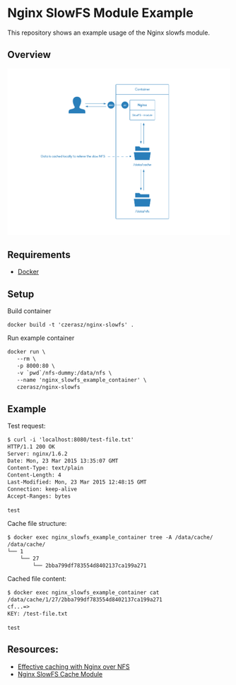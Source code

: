 # Nginx SlowFS Module Example

This repository shows an example usage of the Nginx slowfs module.

## Overview

![logstash architecture](./documentation/nginx-slowfs.png "nginx slowfs overview")

## Requirements

- [Docker](http://www.docker.com/)

## Setup

Build container

    docker build -t 'czerasz/nginx-slowfs' .

Run example container

    docker run \
       --rm \
       -p 8000:80 \
       -v `pwd`/nfs-dummy:/data/nfs \
       --name 'nginx_slowfs_example_container' \
       czerasz/nginx-slowfs

## Example

Test request:

    $ curl -i 'localhost:8080/test-file.txt'
    HTTP/1.1 200 OK
    Server: nginx/1.6.2
    Date: Mon, 23 Mar 2015 13:35:07 GMT
    Content-Type: text/plain
    Content-Length: 4
    Last-Modified: Mon, 23 Mar 2015 12:48:15 GMT
    Connection: keep-alive
    Accept-Ranges: bytes
    
    test

Cache file structure:

    $ docker exec nginx_slowfs_example_container tree -A /data/cache/
    /data/cache/
    └── 1
        └── 27
            └── 2bba799df783554d8402137ca199a271

Cached file content:

    $ docker exec nginx_slowfs_example_container cat /data/cache/1/27/2bba799df783554d8402137ca199a271 
    cf...=>
    KEY: /test-file.txt
    
    test

## Resources:

- [Effective caching with Nginx over NFS](http://blog.spekschoor.nl/2012/08/effective-caching-with-nginx-over-nfs.html)
- [Nginx SlowFS Cache Module](http://labs.frickle.com/nginx_ngx_slowfs_cache/)